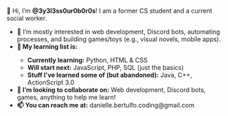 👋 Hi, I’m <b>@3y3l3ss0ur0b0r0s</b>! I am a former CS student and a current social worker. 
<ul>
  <li>👀 I’m mostly interested in web development, Discord bots, automating processes, and building games/toys (e.g., visual novels, mobile apps).</li>
  <li><b>🌱 My learning list is:</b></li>
    <ul>
      <li><b>Currently learning:</b> Python, HTML & CSS</li>
      <li><b>Will start next:</b> JavaScript, PHP, SQL (just the basics)</li>
      <li><b>Stuff I've learned some of (but abandoned):</b> Java, C++, ActionScript 3.0</li>
    </ul>
  </li>
  <li><b>💞️ I’m looking to collaborate on:</b> Web development, Discord bots, games, anything to help me learn!</li>
  <li><b>📫 You can reach me at:</b> danielle.bertulfo.coding@gmail.com </li>
</ul>

<!---
3y3l3ss0ur0b0r0s/3y3l3ss0ur0b0r0s is a ✨ special ✨ repository because its `README.md` (this file) appears on your GitHub profile.
You can click the Preview link to take a look at your changes.
--->

